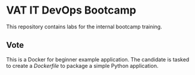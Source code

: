# VAT IT DevOps Bootcamp

This repository contains labs for the internal bootcamp training.

## Vote
This is a Docker for beginner example application. The candidate is tasked to
create a _Dockerfile_ to package a simple Python application.
